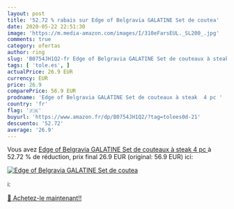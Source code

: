 ```yaml
---
layout: post
title: '52.72 % rabais sur Edge of Belgravia GALATINE Set de coutea'
date: 2020-05-22 22:51:30
image: 'https://m.media-amazon.com/images/I/310eFarsEUL._SL200_.jpg'
comments: true
category: ofertas
author: ring
slug: 'B0754JH1Q2-fr Edge of Belgravia GALATINE Set de couteaux à steak 4 pc'
tags: [ 'tole.es', ]
actualPrice: 26.9 EUR
currency: EUR
price: 26.9
comparePrice: 56.9 EUR
prodname: 'Edge of Belgravia GALATINE Set de couteaux à steak  4 pc '
country: 'fr'
flag: '🇫🇷'
buyurl: 'https://www.amazon.fr/dp/B0754JH1Q2/?tag=tolees0d-21'
descuento: '52.72'
average: '26.9'
---
```


Vous avez [Edge of Belgravia GALATINE Set de couteaux à steak  4 pc ](https://www.amazon.fr/dp/B0754JH1Q2/?tag=tolees0d-21)  à  52.72 % de réduction, prix final  26.9 EUR (original: 56.9 EUR) ici:

[![Edge of Belgravia GALATINE Set de coutea](https://m.media-amazon.com/images/I/310eFarsEUL._SL200_.jpg)](https://www.amazon.fr/dp/B0754JH1Q2/?tag=tolees0d-21)

ℹ️:


[🛒 Achetez-le maintenant!!](https://www.amazon.fr/dp/B0754JH1Q2/?tag=tolees0d-21)
